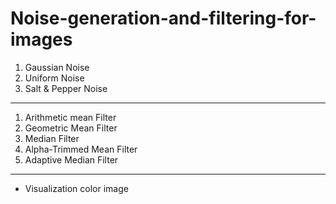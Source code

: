 # Noise-generation-and-filtering-for-images
1. Gaussian Noise
2. Uniform Noise
3. Salt & Pepper Noise
-----
1. Arithmetic mean Filter
2. Geometric Mean Filter
3. Median Filter
4. Alpha-Trimmed Mean Filter
5. Adaptive Median Filter
-----
- Visualization color image
